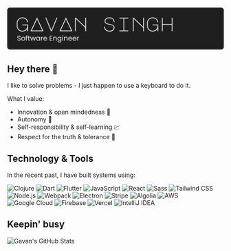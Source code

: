 [![Gavan Singh](https://raw.githubusercontent.com/gavanitrate/gavanitrate/master/gavansingh-header.png "Gavan Singh")](https://gavans.work/)

## Hey there 👋

I like to solve problems - I just happen to use a keyboard to do it.

What I value:
 - Innovation & open mindedness 🧠
 - Autonomy 🚗
 - Self-responsibility & self-learning 💹
 - Respect for the truth & tolerance 🙏

## Technology & Tools

In the recent past, I have built systems using:

![Clojure](https://img.shields.io/badge/Clojure-black?logo=Clojure&style=for-the-badge)
![Dart](https://img.shields.io/badge/Dart-black?logo=Dart&style=for-the-badge)
![Flutter](https://img.shields.io/badge/Flutter-black?logo=Flutter&style=for-the-badge)
![JavaScript](https://img.shields.io/badge/JavaScript-black?logo=JavaScript&style=for-the-badge)
![React](https://img.shields.io/badge/React-black?logo=React&style=for-the-badge)
![Sass](https://img.shields.io/badge/Sass-black?logo=Sass&style=for-the-badge)
![Tailwind CSS](https://img.shields.io/badge/Tailwind_CSS-black?logo=Tailwind%20CSS&style=for-the-badge)
![Node.js](https://img.shields.io/badge/Node.js-black?logo=Node.js&style=for-the-badge)
![Webpack](https://img.shields.io/badge/Webpack-black?logo=Webpack&style=for-the-badge)
![Electron](https://img.shields.io/badge/Electron-black?logo=Electron&style=for-the-badge)
![Stripe](https://img.shields.io/badge/Stripe-black?logo=Stripe&style=for-the-badge)
![Algolia](https://img.shields.io/badge/Algolia-black?logo=Algolia&style=for-the-badge)
![AWS](https://img.shields.io/badge/AWS-black?logo=Amazon%20AWS&style=for-the-badge)
![Google Cloud](https://img.shields.io/badge/Google_Cloud-black?logo=Google%20Cloud&style=for-the-badge)
![Firebase](https://img.shields.io/badge/Firebase-black?logo=Firebase&style=for-the-badge)
![Vercel](https://img.shields.io/badge/Vercel-black?logo=Vercel&style=for-the-badge)
![IntelliJ IDEA](https://img.shields.io/badge/IntelliJ_IDEA-black?logo=IntelliJ%20IDEA&style=for-the-badge)

## Keepin' busy

![Gavan's GitHub Stats](https://github-readme-stats.vercel.app/api?username=gavanitrate&count_private=true&hide=contribs&show_icons=true&theme=dracula)
